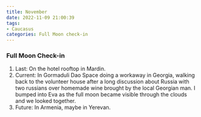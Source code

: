 ```yaml
---
title: November
date: 2022-11-09 21:00:39
tags:
- Caucasus
categories: Full Moon check-in
---
```

### Full Moon Check-in

1. Last: On the hotel rooftop in Mardin.
2. Current: In Gormaduli Dao Space doing a workaway in Georgia, walking back to the volunteer house after a long discussion about Russia with two russians over homemade wine brought by the local Georgian man. I bumped into Eva as the full moon became visible through the clouds and we looked together.
3. Future: In Armenia, maybe in Yerevan.